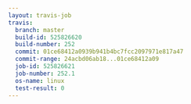 ```yaml
---
layout: travis-job
travis:
  branch: master
  build-id: 525826620
  build-number: 252
  commit: 01ce68412a0939b941b4bc7fcc2097971e817a47
  commit-range: 24acbd06ab18...01ce68412a09
  job-id: 525826621
  job-number: 252.1
  os-name: linux
  test-result: 0
---
```

